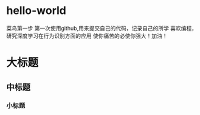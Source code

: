 # hello-world

菜鸟第一步
第一次使用github,用来提交自己的代码，记录自己的所学
喜欢编程，研究深度学习在行为识别方面的应用
使你痛苦的必使你强大！加油！

大标题
================
中标题
----------------
### 小标题

